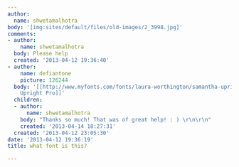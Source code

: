 ```yaml
---
author:
  name: shwetamalhotra
body: '[img:sites/default/files/old-images/2_3998.jpg]'
comments:
- author:
    name: shwetamalhotra
  body: Please help
  created: '2013-04-12 19:36:40'
- author:
    name: defiantone
    picture: 126244
  body: '[[http://www.myfonts.com/fonts/laura-worthington/samantha-upright-script/pro/|Samantha
    Upright Pro]]'
  children:
  - author:
      name: shwetamalhotra
    body: "Thanks so much! That was of great help! : ) \r\n\r\n"
    created: '2013-04-14 18:27:31'
  created: '2013-04-12 23:05:30'
date: '2013-04-12 19:36:19'
title: what font is this?

---
```

